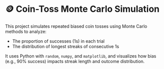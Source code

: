 # 🪙 Coin-Toss Monte Carlo Simulation

This project simulates repeated biased coin tosses using Monte Carlo methods to analyze:
- The proportion of successes (1s) in each trial
- The distribution of longest streaks of consecutive 1s

It uses Python with `random`, `numpy`, and `matplotlib`, and visualizes how bias (e.g., 90% success) impacts streak length and outcome distribution.
